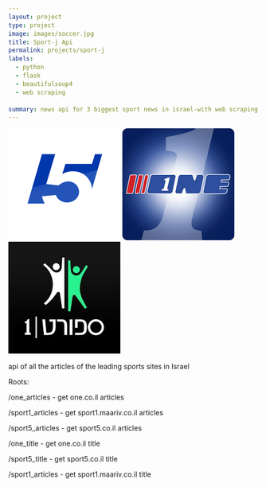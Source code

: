 ```yaml
---
layout: project
type: project
image: images/soccer.jpg
title: Sport-j Api
permalink: projects/sport-j
labels:
  - python
  - flask
  - beautifulsoup4
  - web scraping
  
summary: news api for 3 biggest sport news in israel-with web scraping
---
```


<div class="ui small rounded images">
  <img class="ui image" src="../images/sport5.png">
  <img class="ui image" src="../images/one.jpg">
  <img class="ui image" src="../images/sport1.jpg">
</div>

api of all the articles of the leading sports sites in Israel

Roots:

/one_articles - get one.co.il articles

/sport1_articles - get sport1.maariv.co.il articles

/sport5_articles - get sport5.co.il articles

/one_title - get one.co.il title

/sport5_title - get sport5.co.il title

/sport1_articles - get sport1.maariv.co.il title



